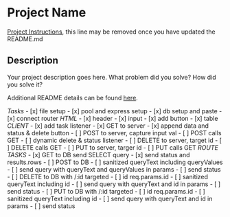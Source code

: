 # Project Name

[Project Instructions](./INSTRUCTIONS.md), this line may be removed once you have updated the README.md

## Description

Your project description goes here. What problem did you solve? How did you solve it?

Additional README details can be found [here](https://github.com/PrimeAcademy/readme-template/blob/master/README.md).

*Tasks*
    - [x] file setup
    - [x] pool and express setup
    - [x] db setup and paste
    - [x] connect router 
*HTML*
    - [x] header
    - [x] input
    - [x] add button
    - [x] table
*CLIENT*
    - [x] add task listener
    - [x] GET to server
    - [x] append data and status & delete button
    - [ ] POST to server, capture input val
    - [ ] POST calls GET
    - [ ] dynamic delete & status listener
    - [ ] DELETE to server, target id
    - [ ] DELETE calls GET
    - [ ] PUT to server, targer id
    - [ ] PUT calls GET
*ROUTE TASKS*
    - [x] GET to DB send SELECT query
    - [x] send status and results.rows
    - [ ] POST to DB
    - [ ] sanitized queryText including queryValues
    - [ ] send query with queryText and queryValues in params
    - [ ] send status
    - [ ] DELETE to DB with /:id targeted
    - [ ] id req.params.id
    - [ ] sanitized queryText including id
    - [ ] send query with queryText and id in params
    - [ ] send status
    - [ ] PUT to DB with /:id targeted
    - [ ] id req.params.id
    - [ ] sanitized queryText including id
    - [ ] send query with queryText and id in params
    - [ ] send status
    